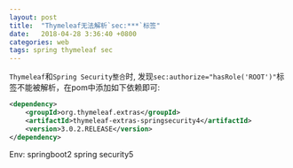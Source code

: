 ```yaml
---
layout: post
title:  "Thymeleaf无法解析`sec:***`标签"
date:   2018-04-28 3:36:40 +0800
categories: web
tags: spring thymeleaf sec
---
```


`Thymeleaf`和`Spring Security整合`时, 发现`sec:authorize="hasRole('ROOT')"`标签不能被解析，在pom中添加如下依赖即可:

```xml
<dependency>
    <groupId>org.thymeleaf.extras</groupId>
    <artifactId>thymeleaf-extras-springsecurity4</artifactId>
    <version>3.0.2.RELEASE</version>
</dependency>
```



Env:
springboot2
spring security5
